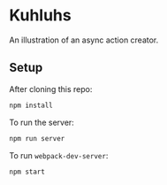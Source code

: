 # Kuhluhs

An illustration of an async action creator.

## Setup

After cloning this repo:

```sh
npm install
```

To run the server:

```sh
npm run server
```

To run `webpack-dev-server`:

```sh
npm start
```
